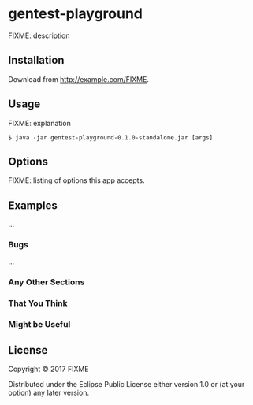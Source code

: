 # gentest-playground

FIXME: description

## Installation

Download from http://example.com/FIXME.

## Usage

FIXME: explanation

    $ java -jar gentest-playground-0.1.0-standalone.jar [args]

## Options

FIXME: listing of options this app accepts.

## Examples

...

### Bugs

...

### Any Other Sections
### That You Think
### Might be Useful

## License

Copyright © 2017 FIXME

Distributed under the Eclipse Public License either version 1.0 or (at
your option) any later version.

